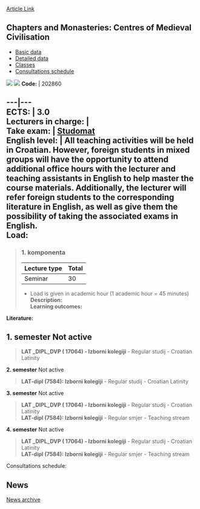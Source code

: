[Article Link](https://www.fhs.hr/en/course/camcomc_a)

## Chapters and Monasteries: Centres of Medieval Civilisation
  * [Basic data](https://www.fhs.hr/en/course/camcomc_a#v1id-523748_208698_1_0 "Basic data")
  * [Detailed data](https://www.fhs.hr/en/course/camcomc_a#v1id-523748_208698_1_1 "Detailed data")
  * [Classes](https://www.fhs.hr/en/course/camcomc_a#v1id-523748_208698_1_2 "Classes")
  * [Consultations schedule](https://www.fhs.hr/en/course/camcomc_a#v1id-523748_208698_1_3 "Consultations schedule")


[![](https://www.fhs.hr/img/flags/gif/hr.gif)](https://www.fhs.hr/predmet/kszsc_a) [![](https://www.fhs.hr/img/flags/gif/gb.gif)](https://www.fhs.hr/en/course/camcomc_a)
**Code:** |  202860  
  
---|---  
**ECTS:** |  3.0   
**Lecturers in charge:** |   
**Take exam:** |  [Studomat](http://www.isvu.hr/studomat)  
**English level:** |  All teaching activities will be held in Croatian. However, foreign students in mixed groups will have the opportunity to attend additional office hours with the lecturer and teaching assistants in English to help master the course materials. Additionally, the lecturer will refer foreign students to the corresponding literature in English, as well as give them the possibility of taking the associated exams in English.   
**Load:**  
---  
> ### 1. komponenta
> | Lecture type | Total  
> ---|---  
> Seminar | 30  
> * Load is given in academic hour (1 academic hour = 45 minutes)   
**Description:**  
> **Learning outcomes:**  

  
**Literature:**  

  
**1. semester** Not active  
---  
> **LAT _DIPL_DVP ( 17064) - Izborni kolegiji** - Regular studij - Croatian Latinity  
>   
  
**2. semester** Not active  
> **LAT-dipl (7584): Izborni kolegiji** - Regular studij - Croatian Latinity  
>   
  
**3. semester** Not active  
> **LAT _DIPL_DVP ( 17064) - Izborni kolegiji** - Regular studij - Croatian Latinity  
>  **LAT-dipl (7584): Izborni kolegiji** - Regular smjer - Teaching stream  
>   
  
**4. semester** Not active  
> **LAT _DIPL_DVP ( 17064) - Izborni kolegiji** - Regular studij - Croatian Latinity  
>  **LAT-dipl (7584): Izborni kolegiji** - Regular smjer - Teaching stream  
>   
Consultations schedule: 


## News
[News archive](https://www.fhs.hr/en/course/camcomc_a?@=218dn#news_117067 "News archive")
